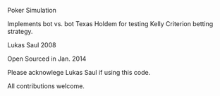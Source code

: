 Poker Simulation

Implements bot vs. bot Texas Holdem for testing Kelly Criterion betting 
strategy.  

Lukas Saul 2008

Open Sourced in Jan. 2014

Please acknowlege Lukas Saul if using this code.  

All contributions welcome.  
